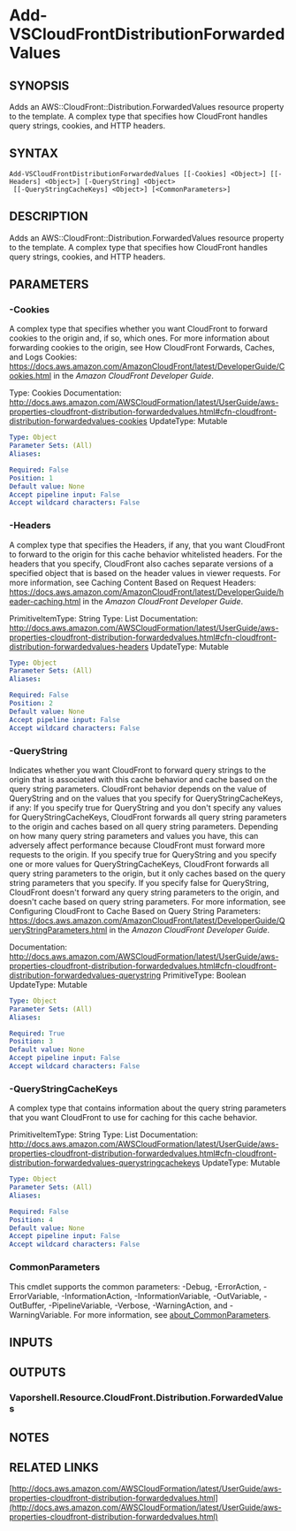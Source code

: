 # Add-VSCloudFrontDistributionForwardedValues

## SYNOPSIS
Adds an AWS::CloudFront::Distribution.ForwardedValues resource property to the template.
A complex type that specifies how CloudFront handles query strings, cookies, and HTTP headers.

## SYNTAX

```
Add-VSCloudFrontDistributionForwardedValues [[-Cookies] <Object>] [[-Headers] <Object>] [-QueryString] <Object>
 [[-QueryStringCacheKeys] <Object>] [<CommonParameters>]
```

## DESCRIPTION
Adds an AWS::CloudFront::Distribution.ForwardedValues resource property to the template.
A complex type that specifies how CloudFront handles query strings, cookies, and HTTP headers.

## PARAMETERS

### -Cookies
A complex type that specifies whether you want CloudFront to forward cookies to the origin and, if so, which ones.
For more information about forwarding cookies to the origin, see How CloudFront Forwards, Caches, and Logs Cookies: https://docs.aws.amazon.com/AmazonCloudFront/latest/DeveloperGuide/Cookies.html in the *Amazon CloudFront Developer Guide*.

Type: Cookies
Documentation: http://docs.aws.amazon.com/AWSCloudFormation/latest/UserGuide/aws-properties-cloudfront-distribution-forwardedvalues.html#cfn-cloudfront-distribution-forwardedvalues-cookies
UpdateType: Mutable

```yaml
Type: Object
Parameter Sets: (All)
Aliases:

Required: False
Position: 1
Default value: None
Accept pipeline input: False
Accept wildcard characters: False
```

### -Headers
A complex type that specifies the Headers, if any, that you want CloudFront to forward to the origin for this cache behavior whitelisted headers.
For the headers that you specify, CloudFront also caches separate versions of a specified object that is based on the header values in viewer requests.
For more information, see  Caching Content Based on Request Headers: https://docs.aws.amazon.com/AmazonCloudFront/latest/DeveloperGuide/header-caching.html in the *Amazon CloudFront Developer Guide*.

PrimitiveItemType: String
Type: List
Documentation: http://docs.aws.amazon.com/AWSCloudFormation/latest/UserGuide/aws-properties-cloudfront-distribution-forwardedvalues.html#cfn-cloudfront-distribution-forwardedvalues-headers
UpdateType: Mutable

```yaml
Type: Object
Parameter Sets: (All)
Aliases:

Required: False
Position: 2
Default value: None
Accept pipeline input: False
Accept wildcard characters: False
```

### -QueryString
Indicates whether you want CloudFront to forward query strings to the origin that is associated with this cache behavior and cache based on the query string parameters.
CloudFront behavior depends on the value of QueryString and on the values that you specify for QueryStringCacheKeys, if any:
If you specify true for QueryString and you don't specify any values for QueryStringCacheKeys, CloudFront forwards all query string parameters to the origin and caches based on all query string parameters.
Depending on how many query string parameters and values you have, this can adversely affect performance because CloudFront must forward more requests to the origin.
If you specify true for QueryString and you specify one or more values for QueryStringCacheKeys, CloudFront forwards all query string parameters to the origin, but it only caches based on the query string parameters that you specify.
If you specify false for QueryString, CloudFront doesn't forward any query string parameters to the origin, and doesn't cache based on query string parameters.
For more information, see Configuring CloudFront to Cache Based on Query String Parameters: https://docs.aws.amazon.com/AmazonCloudFront/latest/DeveloperGuide/QueryStringParameters.html in the *Amazon CloudFront Developer Guide*.

Documentation: http://docs.aws.amazon.com/AWSCloudFormation/latest/UserGuide/aws-properties-cloudfront-distribution-forwardedvalues.html#cfn-cloudfront-distribution-forwardedvalues-querystring
PrimitiveType: Boolean
UpdateType: Mutable

```yaml
Type: Object
Parameter Sets: (All)
Aliases:

Required: True
Position: 3
Default value: None
Accept pipeline input: False
Accept wildcard characters: False
```

### -QueryStringCacheKeys
A complex type that contains information about the query string parameters that you want CloudFront to use for caching for this cache behavior.

PrimitiveItemType: String
Type: List
Documentation: http://docs.aws.amazon.com/AWSCloudFormation/latest/UserGuide/aws-properties-cloudfront-distribution-forwardedvalues.html#cfn-cloudfront-distribution-forwardedvalues-querystringcachekeys
UpdateType: Mutable

```yaml
Type: Object
Parameter Sets: (All)
Aliases:

Required: False
Position: 4
Default value: None
Accept pipeline input: False
Accept wildcard characters: False
```

### CommonParameters
This cmdlet supports the common parameters: -Debug, -ErrorAction, -ErrorVariable, -InformationAction, -InformationVariable, -OutVariable, -OutBuffer, -PipelineVariable, -Verbose, -WarningAction, and -WarningVariable. For more information, see [about_CommonParameters](http://go.microsoft.com/fwlink/?LinkID=113216).

## INPUTS

## OUTPUTS

### Vaporshell.Resource.CloudFront.Distribution.ForwardedValues
## NOTES

## RELATED LINKS

[http://docs.aws.amazon.com/AWSCloudFormation/latest/UserGuide/aws-properties-cloudfront-distribution-forwardedvalues.html](http://docs.aws.amazon.com/AWSCloudFormation/latest/UserGuide/aws-properties-cloudfront-distribution-forwardedvalues.html)

